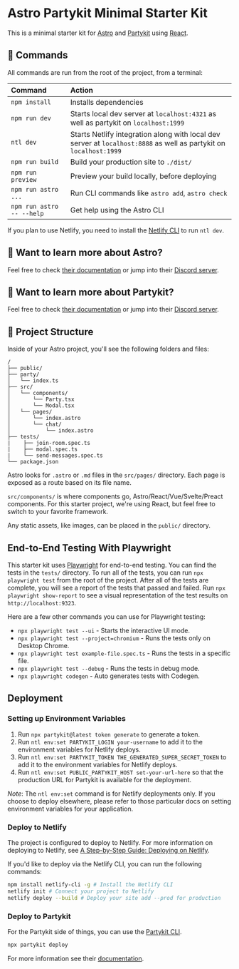 # Astro Partykit Minimal Starter Kit

This is a minimal starter kit for [Astro](https://astro.build) and [Partykit](https://partykit.io) using [React](https://reactjs.org/).

## 🧞 Commands

All commands are run from the root of the project, from a terminal:

| Command                   | Action                                                                                                             |
| :------------------------ | :----------------------------------------------------------------------------------------------------------------- |
| `npm install`             | Installs dependencies                                                                                              |
| `npm run dev`             | Starts local dev server at `localhost:4321` as well as partykit on `localhost:1999`                                |
| `ntl dev`                 | Starts Netlify integration along with local dev server at `localhost:8888` as well as partykit on `localhost:1999` |
| `npm run build`           | Build your production site to `./dist/`                                                                            |
| `npm run preview`         | Preview your build locally, before deploying                                                                       |
| `npm run astro ...`       | Run CLI commands like `astro add`, `astro check`                                                                   |
| `npm run astro -- --help` | Get help using the Astro CLI                                                                                       |

If you plan to use Netlify, you need to install the [Netlify CLI](https://docs.netlify.com/cli/get-started/) to run `ntl dev`.

## 👀 Want to learn more about Astro?

Feel free to check [their documentation](https://docs.astro.build) or jump into their [Discord server](https://astro.build/chat).

## 👀 Want to learn more about Partykit?

Feel free to check [their documentation](https://docs.partykit.io/) or jump into their [Discord server](https://discord.gg/KDZb7J4uxJ).

## 🚀 Project Structure

Inside of your Astro project, you'll see the following folders and files:

```text
/
├── public/
├── party/
│   └── index.ts
├── src/
│   └── components/
│       └── Party.tsx
│       └── Modal.tsx
│   └── pages/
│       └── index.astro
│       └── chat/
│           └── index.astro
├── tests/
|    ├── join-room.spec.ts
|    ├── modal.spec.ts
|    └── send-messages.spec.ts
└── package.json
```

Astro looks for `.astro` or `.md` files in the `src/pages/` directory. Each page is exposed as a route based on its file name.

`src/components/` is where components go, Astro/React/Vue/Svelte/Preact components. For this starter project, we're using React, but feel free to switch to your favorite framework.

Any static assets, like images, can be placed in the `public/` directory.

## End-to-End Testing With Playwright

This starter kit uses [Playwright](https://playwright.dev/) for end-to-end testing. You can find the tests in the `tests/` directory. To run all of the tests, you can run `npx playwright test` from the root of the project. After all of the tests are complete, you will see a report of the tests that passed and failed. Run `npx playwright show-report` to see a visual representation of the test results on `http://localhost:9323`.

Here are a few other commands you can use for Playwright testing:

- `npx playwright test --ui` - Starts the interactive UI mode.
- `npx playwright test --project=chromium` - Runs the tests only on Desktop Chrome.
- `npx playwright test example-file.spec.ts` - Runs the tests in a specific file.
- `npx playwright test --debug` - Runs the tests in debug mode.
- `npx playwright codegen` - Auto generates tests with Codegen.

## Deployment

### Setting up Environment Variables

1. Run `npx partykit@latest token generate` to generate a token.
2. Run `ntl env:set PARTYKIT_LOGIN your-username` to add it to the environment variables for Netlify deploys.
3. Run `ntl env:set PARTYKIT_TOKEN THE_GENERATED_SUPER_SECRET_TOKEN` to add it to the environment variables for Netlify deploys.
4. Run `ntl env:set PUBLIC_PARTYKIT_HOST set-your-url-here` so that the production URL for Partykit is available for the deployment.

_Note_: The `ntl env:set` command is for Netlify deployments only. If you choose to deploy elsewhere, please refer to those particular docs on setting environment variables for your application.

### Deploy to Netlify

The project is configured to deploy to Netlify. For more information on deploying to Netlify, see [A Step-by-Step Guide: Deploying on Netlify](https://www.netlify.com/blog/2016/09/29/a-step-by-step-guide-deploying-on-netlify/).

If you'd like to deploy via the Netlify CLI, you can run the following commands:

```bash
npm install netlify-cli -g # Install the Netlify CLI
netlify init # Connect your project to Netlify
netlify deploy --build # Deploy your site add --prod for production
```

### Deploy to Partykit

For the Partykit side of things, you can use the [Partykit CLI](https://docs.partykit.io/cli).

```bash
npx partykit deploy
```

For more information see their [documentation](https://docs.partykit.io/guides/deploying-your-partykit-server).
